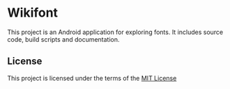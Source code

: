 # Wikifont

This project is an Android application for exploring fonts. It includes source code, build scripts and documentation.

## License

This project is licensed under the terms of the [MIT License](LICENSE)
